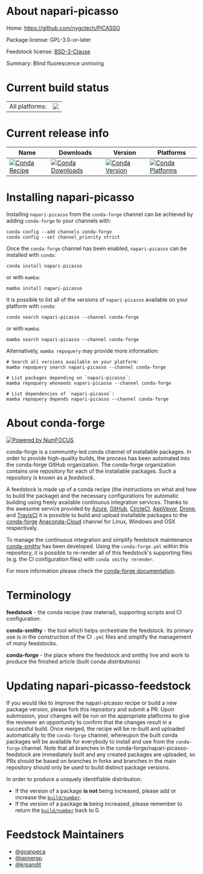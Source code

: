 About napari-picasso
====================

Home: https://github.com/nygctech/PICASSO

Package license: GPL-3.0-or-later

Feedstock license: [BSD-3-Clause](https://github.com/conda-forge/napari-picasso-feedstock/blob/main/LICENSE.txt)

Summary: Blind fluorescence unmixing

Current build status
====================


<table><tr><td>All platforms:</td>
    <td>
      <a href="https://dev.azure.com/conda-forge/feedstock-builds/_build/latest?definitionId=16627&branchName=main">
        <img src="https://dev.azure.com/conda-forge/feedstock-builds/_apis/build/status/napari-picasso-feedstock?branchName=main">
      </a>
    </td>
  </tr>
</table>

Current release info
====================

| Name | Downloads | Version | Platforms |
| --- | --- | --- | --- |
| [![Conda Recipe](https://img.shields.io/badge/recipe-napari--picasso-green.svg)](https://anaconda.org/conda-forge/napari-picasso) | [![Conda Downloads](https://img.shields.io/conda/dn/conda-forge/napari-picasso.svg)](https://anaconda.org/conda-forge/napari-picasso) | [![Conda Version](https://img.shields.io/conda/vn/conda-forge/napari-picasso.svg)](https://anaconda.org/conda-forge/napari-picasso) | [![Conda Platforms](https://img.shields.io/conda/pn/conda-forge/napari-picasso.svg)](https://anaconda.org/conda-forge/napari-picasso) |

Installing napari-picasso
=========================

Installing `napari-picasso` from the `conda-forge` channel can be achieved by adding `conda-forge` to your channels with:

```
conda config --add channels conda-forge
conda config --set channel_priority strict
```

Once the `conda-forge` channel has been enabled, `napari-picasso` can be installed with `conda`:

```
conda install napari-picasso
```

or with `mamba`:

```
mamba install napari-picasso
```

It is possible to list all of the versions of `napari-picasso` available on your platform with `conda`:

```
conda search napari-picasso --channel conda-forge
```

or with `mamba`:

```
mamba search napari-picasso --channel conda-forge
```

Alternatively, `mamba repoquery` may provide more information:

```
# Search all versions available on your platform:
mamba repoquery search napari-picasso --channel conda-forge

# List packages depending on `napari-picasso`:
mamba repoquery whoneeds napari-picasso --channel conda-forge

# List dependencies of `napari-picasso`:
mamba repoquery depends napari-picasso --channel conda-forge
```


About conda-forge
=================

[![Powered by
NumFOCUS](https://img.shields.io/badge/powered%20by-NumFOCUS-orange.svg?style=flat&colorA=E1523D&colorB=007D8A)](https://numfocus.org)

conda-forge is a community-led conda channel of installable packages.
In order to provide high-quality builds, the process has been automated into the
conda-forge GitHub organization. The conda-forge organization contains one repository
for each of the installable packages. Such a repository is known as a *feedstock*.

A feedstock is made up of a conda recipe (the instructions on what and how to build
the package) and the necessary configurations for automatic building using freely
available continuous integration services. Thanks to the awesome service provided by
[Azure](https://azure.microsoft.com/en-us/services/devops/), [GitHub](https://github.com/),
[CircleCI](https://circleci.com/), [AppVeyor](https://www.appveyor.com/),
[Drone](https://cloud.drone.io/welcome), and [TravisCI](https://travis-ci.com/)
it is possible to build and upload installable packages to the
[conda-forge](https://anaconda.org/conda-forge) [Anaconda-Cloud](https://anaconda.org/)
channel for Linux, Windows and OSX respectively.

To manage the continuous integration and simplify feedstock maintenance
[conda-smithy](https://github.com/conda-forge/conda-smithy) has been developed.
Using the ``conda-forge.yml`` within this repository, it is possible to re-render all of
this feedstock's supporting files (e.g. the CI configuration files) with ``conda smithy rerender``.

For more information please check the [conda-forge documentation](https://conda-forge.org/docs/).

Terminology
===========

**feedstock** - the conda recipe (raw material), supporting scripts and CI configuration.

**conda-smithy** - the tool which helps orchestrate the feedstock.
                   Its primary use is in the construction of the CI ``.yml`` files
                   and simplify the management of *many* feedstocks.

**conda-forge** - the place where the feedstock and smithy live and work to
                  produce the finished article (built conda distributions)


Updating napari-picasso-feedstock
=================================

If you would like to improve the napari-picasso recipe or build a new
package version, please fork this repository and submit a PR. Upon submission,
your changes will be run on the appropriate platforms to give the reviewer an
opportunity to confirm that the changes result in a successful build. Once
merged, the recipe will be re-built and uploaded automatically to the
`conda-forge` channel, whereupon the built conda packages will be available for
everybody to install and use from the `conda-forge` channel.
Note that all branches in the conda-forge/napari-picasso-feedstock are
immediately built and any created packages are uploaded, so PRs should be based
on branches in forks and branches in the main repository should only be used to
build distinct package versions.

In order to produce a uniquely identifiable distribution:
 * If the version of a package **is not** being increased, please add or increase
   the [``build/number``](https://docs.conda.io/projects/conda-build/en/latest/resources/define-metadata.html#build-number-and-string).
 * If the version of a package **is** being increased, please remember to return
   the [``build/number``](https://docs.conda.io/projects/conda-build/en/latest/resources/define-metadata.html#build-number-and-string)
   back to 0.

Feedstock Maintainers
=====================

* [@goanpeca](https://github.com/goanpeca/)
* [@jaimergp](https://github.com/jaimergp/)
* [@krpandit](https://github.com/krpandit/)

